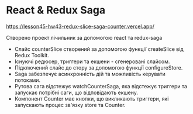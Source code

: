 # React & Redux Saga
https://lesson45-hw43-redux-slice-saga-counter.vercel.app/

Створено проект лічильник за допомогою react та redux-saga

- Слайс counterSlice створений за допомогою функції createSlice від Redux Toolkit.
- Існуючі редюсер, триггери та екшени - сгенеровані слайсом.
- Підключений слайс до стору за допомогою функції configureStore.
- Saga забезпечує асинхронність дій та можливість керувати потоками.
- Рутова сага відстежує watchCounterSaga, яка відстежує триггери та запускає потрібні саги, що відповідають екшену.
- Компонент Counter має кнопки, що викликають триггери, які запускають процес зв'язку store та Counter.